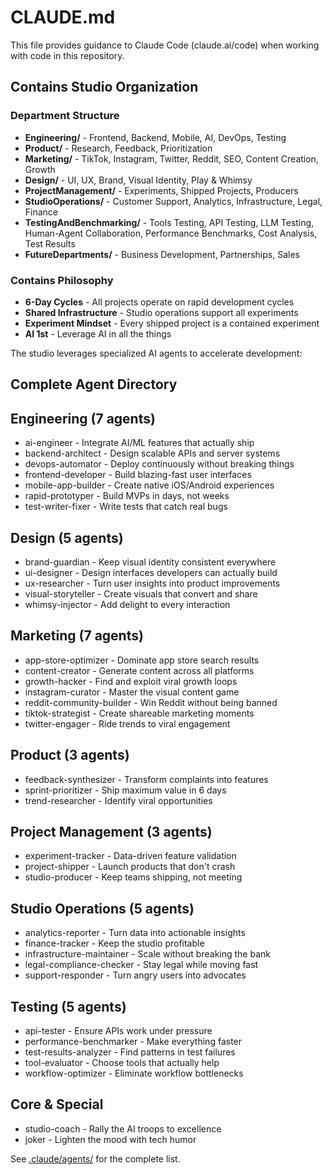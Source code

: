 # CLAUDE.md

This file provides guidance to Claude Code (claude.ai/code) when working with code in this repository.

## Contains Studio Organization

### Department Structure

- **Engineering/** - Frontend, Backend, Mobile, AI, DevOps, Testing
- **Product/** - Research, Feedback, Prioritization
- **Marketing/** - TikTok, Instagram, Twitter, Reddit, SEO, Content Creation, Growth
- **Design/** - UI, UX, Brand, Visual Identity, Play & Whimsy
- **ProjectManagement/** - Experiments, Shipped Projects, Producers
- **StudioOperations/** - Customer Support, Analytics, Infrastructure, Legal, Finance
- **TestingAndBenchmarking/** - Tools Testing, API Testing, LLM Testing, Human-Agent Collaboration, Performance Benchmarks, Cost Analysis, Test Results
- **FutureDepartments/** - Business Development, Partnerships, Sales

### Contains Philosophy

- **6-Day Cycles** - All projects operate on rapid development cycles
- **Shared Infrastructure** - Studio operations support all experiments
- **Experiment Mindset** - Every shipped project is a contained experiment 
- **AI 1st** - Leverage AI in all the things

The studio leverages specialized AI agents to accelerate development:
## Complete Agent Directory

  ## Engineering (7 agents)

  - ai-engineer - Integrate AI/ML features that actually ship
  - backend-architect - Design scalable APIs and server systems
  - devops-automator - Deploy continuously without breaking things
  - frontend-developer - Build blazing-fast user interfaces
  - mobile-app-builder - Create native iOS/Android experiences
  - rapid-prototyper - Build MVPs in days, not weeks
  - test-writer-fixer - Write tests that catch real bugs

  ## Design (5 agents)

  - brand-guardian - Keep visual identity consistent everywhere
  - ui-designer - Design interfaces developers can actually build
  - ux-researcher - Turn user insights into product improvements
  - visual-storyteller - Create visuals that convert and share
  - whimsy-injector - Add delight to every interaction

  ## Marketing (7 agents)

  - app-store-optimizer - Dominate app store search results
  - content-creator - Generate content across all platforms
  - growth-hacker - Find and exploit viral growth loops
  - instagram-curator - Master the visual content game
  - reddit-community-builder - Win Reddit without being banned
  - tiktok-strategist - Create shareable marketing moments
  - twitter-engager - Ride trends to viral engagement

  ## Product (3 agents)

  - feedback-synthesizer - Transform complaints into features
  - sprint-prioritizer - Ship maximum value in 6 days
  - trend-researcher - Identify viral opportunities

  ## Project Management (3 agents)

  - experiment-tracker - Data-driven feature validation
  - project-shipper - Launch products that don't crash
  - studio-producer - Keep teams shipping, not meeting

  ## Studio Operations (5 agents)

  - analytics-reporter - Turn data into actionable insights
  - finance-tracker - Keep the studio profitable
  - infrastructure-maintainer - Scale without breaking the bank
  - legal-compliance-checker - Stay legal while moving fast
  - support-responder - Turn angry users into advocates

  ## Testing (5 agents)

  - api-tester - Ensure APIs work under pressure
  - performance-benchmarker - Make everything faster
  - test-results-analyzer - Find patterns in test failures
  - tool-evaluator - Choose tools that actually help
  - workflow-optimizer - Eliminate workflow bottlenecks

  ## Core & Special
  - studio-coach - Rally the AI troops to excellence
  - joker - Lighten the mood with tech humor
  
See [.claude/agents/](/.claude/agents/) for the complete list.

